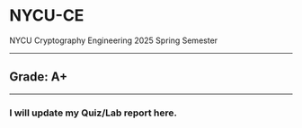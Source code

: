 # NYCU-CE
NYCU Cryptography Engineering 2025 Spring Semester

---
## Grade: A+
---
### I will update my Quiz/Lab report here.
